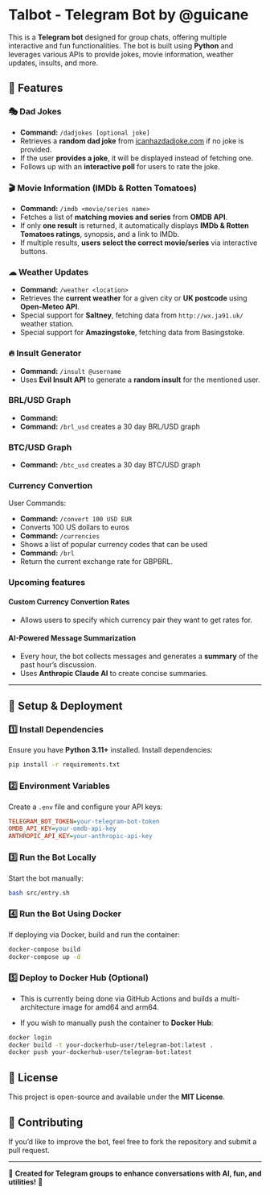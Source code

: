 # Talbot - Telegram Bot by @guicane

This is a **Telegram bot** designed for group chats, offering multiple interactive and fun functionalities. The bot is built using **Python** and leverages various APIs to provide jokes, movie information, weather updates, insults, and more.

## 🚀 Features

### 🎭 **Dad Jokes**

- **Command:** `/dadjokes [optional joke]`
- Retrieves a **random dad joke** from [icanhazdadjoke.com](https://icanhazdadjoke.com/api) if no joke is provided.
- If the user **provides a joke**, it will be displayed instead of fetching one.
- Follows up with an **interactive poll** for users to rate the joke.

### 🎬 **Movie Information (IMDb & Rotten Tomatoes)**

- **Command:** `/imdb <movie/series name>`
- Fetches a list of **matching movies and series** from **OMDB API**.
- If only **one result** is returned, it automatically displays **IMDb & Rotten Tomatoes ratings**, synopsis, and a link to IMDb.
- If multiple results, **users select the correct movie/series** via interactive buttons.

### ☁ **Weather Updates**

- **Command:** `/weather <location>`
- Retrieves the **current weather** for a given city or **UK postcode** using **Open-Meteo API**.
- Special support for **Saltney**, fetching data from `http://wx.ja91.uk/` weather station.
- Special support for **Amazingstoke**, fetching data from Basingstoke.

### 🔥 **Insult Generator**

- **Command:** `/insult @username`
- Uses **Evil Insult API** to generate a **random insult** for the mentioned user.


### **BRL/USD Graph**
- **Command:**
- **Command:** `/brl_usd` creates a 30 day BRL/USD graph

### **BTC/USD Graph**
- **Command:** `/btc_usd` creates a 30 day BTC/USD graph
  
### **Currency Convertion**

User Commands:

- **Command:** `/convert 100 USD EUR`
- Converts 100 US dollars to euros
- **Command:** `/currencies`
- Shows a list of popular currency codes that can be used
- **Command:** `/brl`
- Return the current exchange rate for GBPBRL.

### **Upcoming features**

#### **Custom Currency Convertion Rates**

- Allows users to specify which currency pair they want to get rates for.

#### **AI-Powered Message Summarization**

- Every hour, the bot collects messages and generates a **summary** of the past hour’s discussion.
- Uses **Anthropic Claude AI** to create concise summaries.

---

## 🔧 Setup & Deployment

### **1️⃣ Install Dependencies**

Ensure you have **Python 3.11+** installed. Install dependencies:

```sh
pip install -r requirements.txt
```

### **2️⃣ Environment Variables**

Create a `.env` file and configure your API keys:

```ini
TELEGRAM_BOT_TOKEN=your-telegram-bot-token
OMDB_API_KEY=your-omdb-api-key
ANTHROPIC_API_KEY=your-anthropic-api-key
```

### **3️⃣ Run the Bot Locally**

Start the bot manually:

```sh
bash src/entry.sh
```

### **4️⃣ Run the Bot Using Docker**

If deploying via Docker, build and run the container:

```sh
docker-compose build
docker-compose up -d
```

### **5️⃣ Deploy to Docker Hub (Optional)**

- This is currently being done via GitHub Actions and builds a multi-architecture image for amd64 and arm64.

- If you wish to manually push the container to **Docker Hub**:

```sh
docker login
docker build -t your-dockerhub-user/telegram-bot:latest .
docker push your-dockerhub-user/telegram-bot:latest
```

## 📜 License

This project is open-source and available under the **MIT License**.

## 🤝 Contributing

If you’d like to improve the bot, feel free to fork the repository and submit a pull request.

---

💬 **Created for Telegram groups to enhance conversations with AI, fun, and utilities!** 🚀
